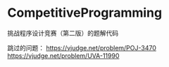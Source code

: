 # CompetitiveProgramming

挑战程序设计竞赛（第二版）的题解代码 

跳过的问题：
https://vjudge.net/problem/POJ-3470
https://vjudge.net/problem/UVA-11990
